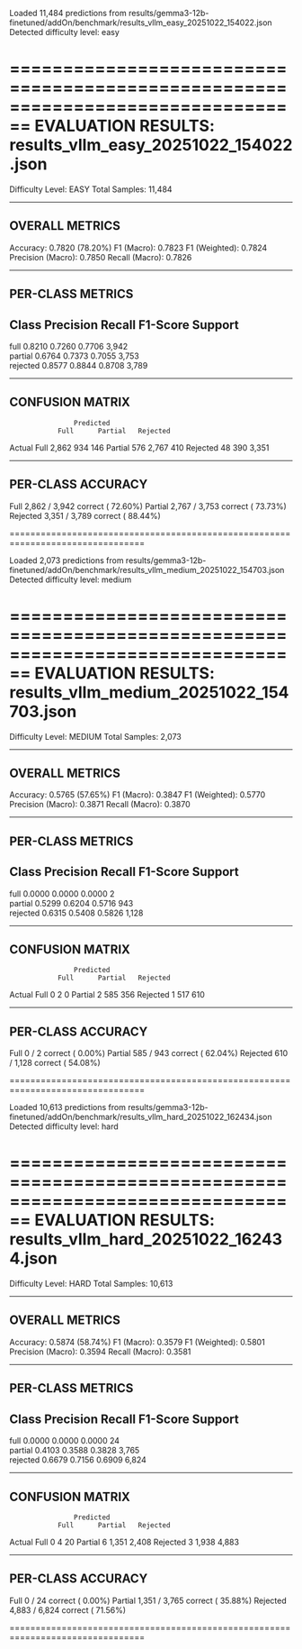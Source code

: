 Loaded 11,484 predictions from results/gemma3-12b-finetuned/addOn/benchmark/results_vllm_easy_20251022_154022.json
Detected difficulty level: easy

================================================================================
EVALUATION RESULTS: results_vllm_easy_20251022_154022.json
================================================================================
Difficulty Level: EASY
Total Samples:    11,484

--------------------------------------------------------------------------------
OVERALL METRICS
--------------------------------------------------------------------------------
Accuracy:          0.7820 (78.20%)
F1 (Macro):        0.7823
F1 (Weighted):     0.7824
Precision (Macro): 0.7850
Recall (Macro):    0.7826

--------------------------------------------------------------------------------
PER-CLASS METRICS
--------------------------------------------------------------------------------

Class        Precision    Recall       F1-Score     Support   
--------------------------------------------------------------------------------
full         0.8210       0.7260       0.7706       3,942     
partial      0.6764       0.7373       0.7055       3,753     
rejected     0.8577       0.8844       0.8708       3,789     

--------------------------------------------------------------------------------
CONFUSION MATRIX
--------------------------------------------------------------------------------

                    Predicted
                Full      Partial   Rejected
Actual Full       2,862       934       146
      Partial       576     2,767       410
      Rejected       48       390     3,351

--------------------------------------------------------------------------------
PER-CLASS ACCURACY
--------------------------------------------------------------------------------
Full        2,862 /  3,942 correct  ( 72.60%)
Partial     2,767 /  3,753 correct  ( 73.73%)
Rejected    3,351 /  3,789 correct  ( 88.44%)

================================================================================

Loaded 2,073 predictions from results/gemma3-12b-finetuned/addOn/benchmark/results_vllm_medium_20251022_154703.json
Detected difficulty level: medium

================================================================================
EVALUATION RESULTS: results_vllm_medium_20251022_154703.json
================================================================================
Difficulty Level: MEDIUM
Total Samples:    2,073

--------------------------------------------------------------------------------
OVERALL METRICS
--------------------------------------------------------------------------------
Accuracy:          0.5765 (57.65%)
F1 (Macro):        0.3847
F1 (Weighted):     0.5770
Precision (Macro): 0.3871
Recall (Macro):    0.3870

--------------------------------------------------------------------------------
PER-CLASS METRICS
--------------------------------------------------------------------------------

Class        Precision    Recall       F1-Score     Support   
--------------------------------------------------------------------------------
full         0.0000       0.0000       0.0000       2         
partial      0.5299       0.6204       0.5716       943       
rejected     0.6315       0.5408       0.5826       1,128     

--------------------------------------------------------------------------------
CONFUSION MATRIX
--------------------------------------------------------------------------------

                    Predicted
                Full      Partial   Rejected
Actual Full           0         2         0
      Partial         2       585       356
      Rejected        1       517       610

--------------------------------------------------------------------------------
PER-CLASS ACCURACY
--------------------------------------------------------------------------------
Full            0 /      2 correct  (  0.00%)
Partial       585 /    943 correct  ( 62.04%)
Rejected      610 /  1,128 correct  ( 54.08%)

================================================================================


Loaded 10,613 predictions from results/gemma3-12b-finetuned/addOn/benchmark/results_vllm_hard_20251022_162434.json
Detected difficulty level: hard

================================================================================
EVALUATION RESULTS: results_vllm_hard_20251022_162434.json
================================================================================
Difficulty Level: HARD
Total Samples:    10,613

--------------------------------------------------------------------------------
OVERALL METRICS
--------------------------------------------------------------------------------
Accuracy:          0.5874 (58.74%)
F1 (Macro):        0.3579
F1 (Weighted):     0.5801
Precision (Macro): 0.3594
Recall (Macro):    0.3581

--------------------------------------------------------------------------------
PER-CLASS METRICS
--------------------------------------------------------------------------------

Class        Precision    Recall       F1-Score     Support   
--------------------------------------------------------------------------------
full         0.0000       0.0000       0.0000       24        
partial      0.4103       0.3588       0.3828       3,765     
rejected     0.6679       0.7156       0.6909       6,824     

--------------------------------------------------------------------------------
CONFUSION MATRIX
--------------------------------------------------------------------------------

                    Predicted
                Full      Partial   Rejected
Actual Full           0         4        20
      Partial         6     1,351     2,408
      Rejected        3     1,938     4,883

--------------------------------------------------------------------------------
PER-CLASS ACCURACY
--------------------------------------------------------------------------------
Full            0 /     24 correct  (  0.00%)
Partial     1,351 /  3,765 correct  ( 35.88%)
Rejected    4,883 /  6,824 correct  ( 71.56%)

================================================================================